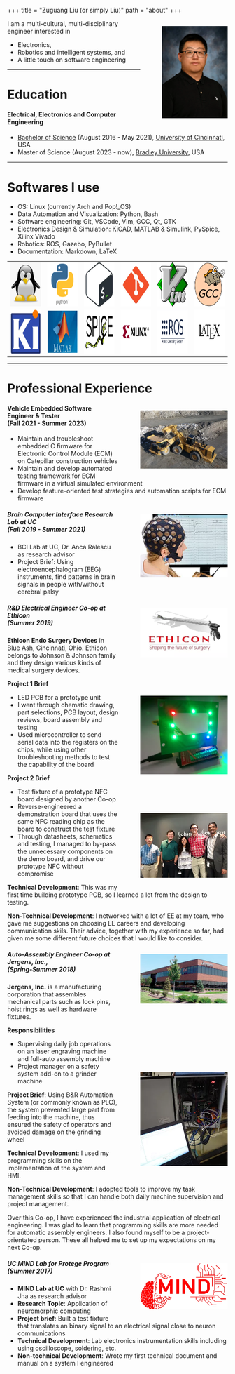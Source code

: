+++
title = "Zuguang Liu (or simply Liu)"
path = "about"
+++

<p style= "float:right; padding: 0px 0px 0px 50px;" >
<img src="headshot2023.webp" width=150>
</p>

​I am a multi-cultural, multi-disciplinary engineer interested in

- Electronics,
- Robotics and intelligent systems, and
- A little touch on software engineering

---

# Education

#### Electrical, Electronics and Computer Engineering

- [Bachelor of Science](CeDiploma_BS_EE.pdf) (August 2016 - May 2021),
  [University of Cincinnati](https://www.uc.edu/), USA
- Master of Science (August 2023 - now), [Bradley
  University](https://www.bradley.edu/), USA

---

# Softwares I use

- OS: Linux (currently Arch and Pop!_OS)
- Data Automation and Visualization: Python, Bash
- Software engineering: Git, VSCode, Vim, GCC, Qt, GTK
- Electronics Design & Simulation: KiCAD, MATLAB & Simulink, PySpice, Xilinx
  Vivado
- Robotics: ROS, Gazebo, PyBullet
- Documentation: Markdown, LaTeX

<table>
  <tr>
    <td align="center"><img src="linux.webp"  alt="linux" width = 100px height = 100px ></td>
    <td align="center"><img src="python.webp" alt="python" width = 100px height = 100px></td>
    <td align="center"><img src="bash.webp" alt="bash" width = 100px height = 100px></td>
    <td align="center"><img src="git.webp" alt="git" width = 100px height = 100px></td>
    <td align="center"><img src="vim.webp" alt="pyspice" width = 100px height = 100px></td>
    <td align="center"><img src="gcc.webp" alt="pyspice" width = 100px height = 100px></td>
   </tr>
   <tr>
    <td align="center"><img src="kicad.webp" alt="kicad" width = 100px height = 100px></td>
    <td align="center"><img src="matlab.webp" alt="matlab" width = 100px height = 100px></td>
    <td align="center"><img src="pyspice.webp" alt="pyspice" width = 100px height = 100px></td>
    <td align="center"><img src="xilinx.webp" alt="xilinx" width = 100px height = 100px></td>
    <td align="center"><img src="ros.webp"  alt="markdown" width = 100px height = 100px ></td>
    <td align="center"><img src="latex.webp" alt="latex" width = 100px height = 100px></td>
  </tr>
</table>

---

# Professional Experience

<p style= "float:right; padding: 0px 0px 0px 50px;" >
<img src="cat-wl.webp" width=200>
</p>

#### Vehicle Embedded Software Engineer & Tester<br/>(Fall 2021 - Summer 2023)

- Maintain and troubleshoot embedded C firmware for Electronic Control Module
 (ECM) on Catepillar construction vehicles
- Maintain and develop automated testing framework for ECM firmware in a virtual
  simulated environment
- Develop feature-oriented test strategies and automation scripts for ECM firmware

<p style= "float:right; padding: 0px 0px 0px 50px;" >
<img src="bci.webp" width=200>
</p>

##### Brain Computer Interface Research Lab at UC<br/>(Fall 2019 - Summer 2021)

- BCI Lab at UC, Dr. Anca Ralescu as research advisor
- Project Brief: Using electroencephalogram (EEG) instruments, find patterns in
  brain signals in people with/without cerebral palsy

<p style= "float:right; padding: 0px 0px 0px 50px;" >
<img src="ethicon-site.webp"  width=200>
<br clear="all" /><br clear="all" /><br clear="all" /><br clear="all" />
<br clear="all" /><br clear="all" />
<img src="ethicon-pcb.webp" width=200>
<br clear="all" /><br clear="all" /><br clear="all" /><br clear="all" />
<br clear="all" /><br clear="all" />
<img src="ethicon-pic.webp" width=200>
</p>

##### R&D Electrical Engineer Co-op at Ethicon<br/>(Summer 2019)

**Ethicon Endo Surgery Devices** in Blue Ash, Cincinnati, Ohio. Ethicon belongs
to Johnson & Johnson family and they design various kinds of medical surgery
devices.

​**Project 1 Brief**

- LED PCB for a prototype unit
- I went through chematic drawing, part selections, PCB layout, design reviews,
  board assembly and testing
- Used microcontroller to send serial data into the registers on the chips, while
  using other troubleshooting methods to test the capability of the board

**Project 2 Brief**

- Test fixture of a prototype NFC board designed by another Co-op
- Reverse-engineered a demonstration board that uses the same NFC reading chip as
  the board to construct the test fixture
- Through datasheets, schematics and testing, I managed to by-pass the
  unnecessary components on the demo board, and drive our prototype NFC without
  compromise

**Technical Development**: This was my first time building prototype PCB, so I
learned a lot from the design to testing.

**Non-Technical Development**: I networked with a lot of EE at my team, who gave
me suggestions on choosing EE careers and developing communication skils. Their
advice, together with my experience so far, had given me some different future
choices that I would like to consider.

<p style= "float:right; padding: 0px 0px 0px 50px;" >
<img src="jergens-site.webp"  width=200>
<br clear="all" /><br clear="all" /><br clear="all" /><br clear="all" />
<br clear="all" /><br clear="all" /><br clear="all" /><br clear="all" />
<br clear="all" /><br clear="all" />
<img src="jergens-system.webp" width=200>
</p>

##### Auto-Assembly Engineer Co-op at Jergens, Inc., <br/>(Spring-Summer 2018)

**Jergens, Inc.** is a manufacturing corporation that assembles mechanical parts
such as lock pins, hoist rings as well as hardware fixtures.

**Responsibilities**
- Supervising daily job operations on an laser engraving machine and full-auto
  assembly machine
- Project manager on a safety system add-on to a grinder machine


**Project Brief**: Using B&R Automation System (or commonly known as PLC), the
system prevented large part from feeding into the machine, thus ensured the
safety of operators and avoided damage on the grinding wheel

**Technical Development**: I used my programming skills on the implementation of
the system and HMI.

**Non-Technical Development**: I adopted tools to improve my task management
skills so that I can handle both daily machine supervision and project management.

Over this Co-op, I have experienced the industrial application of electrical
engineering. I was glad to learn that programming skills are more needed for
automatic assembly engineers. I also found myself to be a project-orientated
person. These all helped me to set up my expectations on my next Co-op.

<p style= "float:right; padding: 0px 0px 0px 50px;" >
<img src="neuromorph.webp" width=200>
</p>

##### UC MIND Lab for Protege Program <br/>(Summer 2017)

- **MIND Lab at UC** with Dr. Rashmi Jha as research advisor
- **Research Topic**: Application of neuromorphic computing
- **Project brief**: Built a test fixture that translates an binary signal to an
  electrical signal close to neuron communications
- **Technical Development**: Lab electronics instrumentation skills including
  using oscilloscope, soldering, etc.
- **Non-technical Development**: Wrote my first technical document and manual on
  a system I engineered